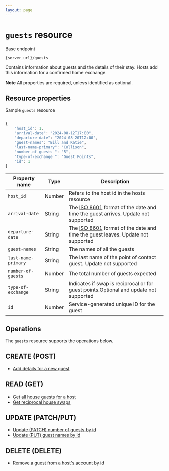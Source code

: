 ```yaml
---
layout: page
---
```

# `guests` resource

Base endpoint

```shell
{server_url}/guests
```

Contains information about guests and the details of their stay. Hosts add this information for a confirmed home exchange.

**Note** All properties are required, unless identified as optional.

## Resource properties

Sample `guests` resource

```js

{
    "host_id": 1,
    "arrival-date": "2024-08-12T17:00",
    "departure-date": "2024-08-20T12:00", 
    "guest-names": "Bill and Katie",
    "last-name-primary": "Collison",
    "number-of-guests ": "5",
    "type-of-exchange ": "Guest Points",  
    "id": 1
}
```

| Property name | Type | Description |
| ------------- | ----------- | ----------- |
| `host_id` | Number | Refers to the host id in the hosts resource |
| `arrival-date` | String | The [ISO 8601](https://en.wikipedia.org/wiki/ISO_8601) format of the date and time the guest arrives. Update not supported |
| `departure-date` | String | The [ISO 8601](https://en.wikipedia.org/wiki/ISO_8601) format of the date and time the guest leaves. Update not supported |
| `guest-names` | String |The names of all the guests |
| `last-name-primary` | String |The last name of the point of contact guest. Update not supported |
| `number-of-guests` | Number |The total number of guests expected |
| `type-of-exchange` | String |Indicates if swap is reciprocal or for guest points.Optional and update not supported |
| `id` | Number | Service-generated unique ID for the guest |

## Operations

The `guests` resource supports the operations below.

## CREATE (POST)

* [Add details for a new guest](../api/house_exchanges_CRUDref/create-add-house-guest.md)

## READ (GET)

* [Get all house guests for a host](../api/house_exchanges_CRUDref/get-all-house-guests.md)
* [Get reciprocal house swaps](../api/house_exchanges_CRUDref/get-a-reciprocal-house-swap.md)

## UPDATE (PATCH/PUT)

* [Update (PATCH) number of guests by id](../api/house_exchanges_CRUDref/update-patch-number-of-guests-by-id.md)
* [Update (PUT) guest names by id](../api/house_exchanges_CRUDref/update-put-guest-names-by-id.md)

## DELETE (DELETE)

* [Remove a guest from a host's account by id](../api/house_exchanges_CRUDref/delete-house-guest-by-id.md)
